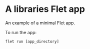 # A libraries Flet app

An example of a minimal Flet app.

To run the app:

```
flet run [app_directory]
```